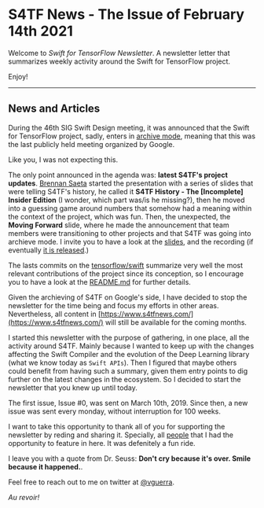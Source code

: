 

S4TF News - The Issue of February 14th 2021
===================

Welcome to *Swift for TensorFlow Newsletter*. A newsletter letter that summarizes weekly activity around the Swift for TensorFlow project.

Enjoy!

---

## News and Articles

During the 46th SIG Swift Design meeting, it was announced that the Swift for TensorFlow project, sadly, enters in [archive mode](https://github.com/tensorflow/swift#swift-for-tensorflow-in-archive-mode), meaning that this was the last publicly held meeting organized by Google.

Like you, I was not expecting this.

The only point announced in the agenda was: **latest S4TF's project updates**. [Brennan Saeta](https://twitter.com/bsaeta) started the presentation with a series of slides that were telling S4TF's history, he called it **S4TF History - The [Incomplete] Insider Edition** (I wonder, which part was/is he missing?), then he moved into a guessing game around numbers that somehow had a meaning within the context of the project, which was fun. Then, the unexpected, the **Moving Forward** slide, where he made the announcement that team members were transitioning to other projects and that S4TF was going into archieve mode. I invite you to have a look at the [slides](https://drive.google.com/file/d/1vxSIRq7KEmrFNAV_E0Wr7Pivn728Wcvs/view), and the recording (if eventually [it is released](https://docs.google.com/document/d/1Fm56p5rV1t2Euh6WLtBFKGqI43ozC3EIjReyLk-LCLU/edit).)

The lasts commits on the [tensorflow/swift](https://github.com/tensorflow/swift) summarize very well the most relevant contributions of the project since its conception, so I encourage you to have a look at the [README.md](https://github.com/tensorflow/swift/blob/main/README.md) for further details.

Given the archieving of S4TF on Google's side, I have decided to stop the newsletter for the time being and focus my efforts in other areas. Nevertheless, all content in [https://www.s4tfnews.com/](https://www.s4tfnews.com/) will still be available for the coming months.

I started this newsletter with the purpose of gathering, in one place, all the activity around S4TF. Mainly because I wanted to keep up with the changes affecting the Swift Compiler and the evolution of the Deep Learning library (what we know today as `Swift APIs`). Then I figured that maybe others could benefit from having such a summary, given them entry points to dig further on the latest changes in the ecosystem. So I decided to start the newsletter that you knew up until today.

The first issue, Issue #0, was sent on March 10th, 2019. Since then, a new issue was sent every monday, without interruption for 100 weeks.

I want to take this opportunity to thank all of you for supporting the newsletter by reding and sharing it. Specially, all [people](http://s4tfnews.surge.sh/people.html) that I had the opportunity to feature in here. It was defenitely a fun ride.

I leave you with a quote from Dr. Seuss: **Don't cry because it's over. Smile because it happened.**.

Feel free to reach out to me on twitter at [@vguerra](https://twitter.com/vguerra).

*Au revoir!*